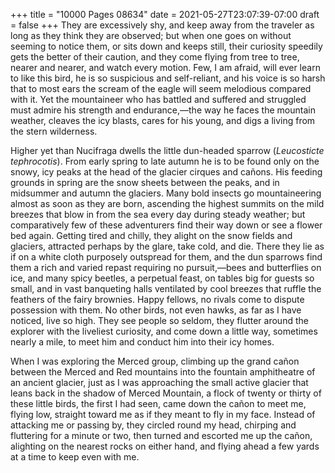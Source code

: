 +++
title = "10000 Pages 08634"
date = 2021-05-27T23:07:39-07:00
draft = false
+++
They are excessively shy, and keep away from the traveler as long as they think they are observed; but when one goes on without seeming to notice them, or sits down and keeps still, their curiosity speedily gets the better of their caution, and they come flying from tree to tree, nearer and nearer, and watch every motion. Few, I am afraid, will ever learn to like this bird, he is so suspicious and self-reliant, and his voice is so harsh that to most ears the scream of the eagle will seem melodious compared with it. Yet the mountaineer who has battled and suffered and struggled must admire his strength and endurance,—the way he faces the mountain weather, cleaves the icy blasts, cares for his young, and digs a living from the stern wilderness.

Higher yet than Nucifraga dwells the little dun-headed sparrow (_Leucosticte tephrocotis_). From early spring to late autumn he is to be found only on the snowy, icy peaks at the head of the glacier cirques and cañons. His feeding grounds in spring are the snow sheets between the peaks, and in midsummer and autumn the glaciers. Many bold insects go mountaineering almost as soon as they are born, ascending the highest summits on the mild breezes that blow in from the sea every day during steady weather; but comparatively few of these adventurers find their way down or see a flower bed again. Getting tired and chilly, they alight on the snow fields and glaciers, attracted perhaps by the glare, take cold, and die. There they lie as if on a white cloth purposely outspread for them, and the dun sparrows find them a rich and varied repast requiring no pursuit,—bees and butterflies on ice, and many spicy beetles, a perpetual feast, on tables big for guests so small, and in vast banqueting halls ventilated by cool breezes that ruffle the feathers of the fairy brownies. Happy fellows, no rivals come to dispute possession with them. No other birds, not even hawks, as far as I have noticed, live so high. They see people so seldom, they flutter around the explorer with the liveliest curiosity, and come down a little way, sometimes nearly a mile, to meet him and conduct him into their icy homes.

When I was exploring the Merced group, climbing up the grand cañon between the Merced and Red mountains into the fountain amphitheatre of an ancient glacier, just as I was approaching the small active glacier that leans back in the shadow of Merced Mountain, a flock of twenty or thirty of these little birds, the first I had seen, came down the cañon to meet me, flying low, straight toward me as if they meant to fly in my face. Instead of attacking me or passing by, they circled round my head, chirping and fluttering for a minute or two, then turned and escorted me up the cañon, alighting on the nearest rocks on either hand, and flying ahead a few yards at a time to keep even with me.
